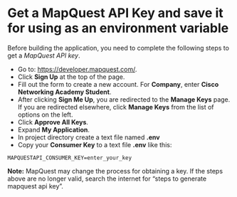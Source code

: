 # Get a MapQuest API Key and save it for using as an environment variable

Before building the application, you need to complete the following steps to get a *MapQuest API key*.
- Go to: https://developer.mapquest.com/.
- Click **Sign Up** at the top of the page.
- Fill out the form to create a new account. For **Company**, enter **Cisco Networking Academy Student**.
- After clicking **Sign Me Up**, you are redirected to the **Manage Keys** page. If you are redirected elsewhere, click **Manage Keys** from the list of options on the left.
- Click **Approve All Keys**.
- Expand **My Application**.
- In project directory create a text file named **.env**
- Copy your **Consumer Key** to a text file **.env** like this:

```
MAPQUESTAPI_CONSUMER_KEY=enter_your_key
```


**Note:** MapQuest may change the process for obtaining a key. If the steps above are no longer valid, search the internet for “steps to generate mapquest api key”.